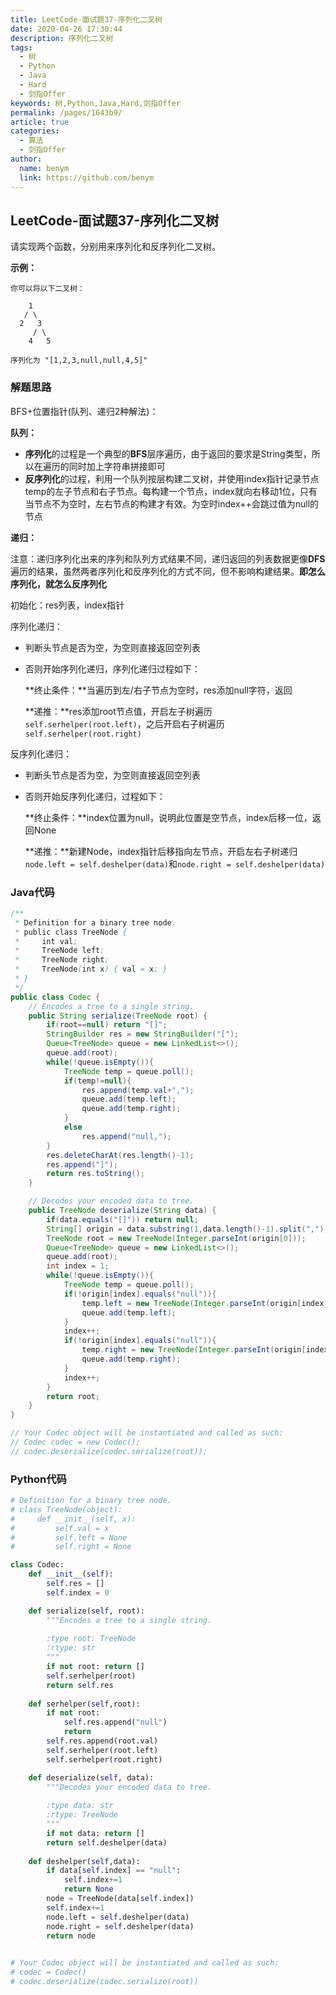 ```yaml
---
title: LeetCode-面试题37-序列化二叉树
date: 2020-04-26 17:30:44
description: 序列化二叉树
tags: 
  - 树
  - Python
  - Java
  - Hard
  - 剑指Offer
keywords: 树,Python,Java,Hard,剑指Offer
permalink: /pages/1643b9/
article: true
categories: 
  - 算法
  - 剑指Offer
author: 
  name: benym
  link: https://github.com/benym
---
```


## LeetCode-面试题37-序列化二叉树 

请实现两个函数，分别用来序列化和反序列化二叉树。

 <!--more-->

**示例：**

```
你可以将以下二叉树：

    1
   / \
  2   3
     / \
    4   5

序列化为 "[1,2,3,null,null,4,5]"
```

### 解题思路

BFS+位置指针(队列、递归2种解法)：

**队列：**

- **序列化**的过程是一个典型的**BFS**层序遍历，由于返回的要求是String类型，所以在遍历的同时加上字符串拼接即可
- **反序列化**的过程，利用一个队列按层构建二叉树，并使用index指针记录节点temp的左子节点和右子节点。每构建一个节点，index就向右移动1位，只有当节点不为空时，左右节点的构建才有效。为空时index++会跳过值为null的节点

**递归：**

注意：递归序列化出来的序列和队列方式结果不同，递归返回的列表数据更像**DFS**遍历的结果，虽然两者序列化和反序列化的方式不同，但不影响构建结果。**即怎么序列化，就怎么反序列化**

初始化：res列表，index指针

序列化递归：

- 判断头节点是否为空，为空则直接返回空列表

- 否则开始序列化递归，序列化递归过程如下：

  **终止条件：**当遍历到左/右子节点为空时，res添加null字符，返回

  **递推：**res添加root节点值，开启左子树遍历`self.serhelper(root.left)`，之后开启右子树遍历`self.serhelper(root.right)`

反序列化递归：

- 判断头节点是否为空，为空则直接返回空列表

- 否则开始反序列化递归，过程如下：

  **终止条件：**index位置为null，说明此位置是空节点，index后移一位，返回None

  **递推：**新建Node，index指针后移指向左节点，开启左右子树递归`node.left = self.deshelper(data)`和`node.right = self.deshelper(data)`

### Java代码

```java
/**
 * Definition for a binary tree node.
 * public class TreeNode {
 *     int val;
 *     TreeNode left;
 *     TreeNode right;
 *     TreeNode(int x) { val = x; }
 * }
 */
public class Codec {
    // Encodes a tree to a single string.
    public String serialize(TreeNode root) {
        if(root==null) return "[]";
        StringBuilder res = new StringBuilder("[");
        Queue<TreeNode> queue = new LinkedList<>();
        queue.add(root);
        while(!queue.isEmpty()){
            TreeNode temp = queue.poll();
            if(temp!=null){
                res.append(temp.val+",");
                queue.add(temp.left);
                queue.add(temp.right);
            }
            else
                res.append("null,");
        }
        res.deleteCharAt(res.length()-1);
        res.append("]");
        return res.toString();
    }

    // Decodes your encoded data to tree.
    public TreeNode deserialize(String data) {
        if(data.equals("[]")) return null;
        String[] origin = data.substring(1,data.length()-1).split(",");
        TreeNode root = new TreeNode(Integer.parseInt(origin[0]));
        Queue<TreeNode> queue = new LinkedList<>();
        queue.add(root);
        int index = 1;
        while(!queue.isEmpty()){
            TreeNode temp = queue.poll();
            if(!origin[index].equals("null")){
                temp.left = new TreeNode(Integer.parseInt(origin[index]));
                queue.add(temp.left);
            }
            index++;
            if(!origin[index].equals("null")){
                temp.right = new TreeNode(Integer.parseInt(origin[index]));
                queue.add(temp.right);
            }
            index++;
        }
        return root;
    }
}

// Your Codec object will be instantiated and called as such:
// Codec codec = new Codec();
// codec.deserialize(codec.serialize(root));
```

### Python代码

```python
# Definition for a binary tree node.
# class TreeNode(object):
#     def __init__(self, x):
#         self.val = x
#         self.left = None
#         self.right = None

class Codec:
    def __init__(self):
        self.res = []
        self.index = 0

    def serialize(self, root):
        """Encodes a tree to a single string.
        
        :type root: TreeNode
        :rtype: str
        """
        if not root: return []
        self.serhelper(root)
        return self.res
        
    def serhelper(self,root):
        if not root:
            self.res.append("null")
            return
        self.res.append(root.val)
        self.serhelper(root.left)
        self.serhelper(root.right)

    def deserialize(self, data):
        """Decodes your encoded data to tree.
        
        :type data: str
        :rtype: TreeNode
        """
        if not data: return []
        return self.deshelper(data)
    
    def deshelper(self,data):
        if data[self.index] == "null":
            self.index+=1
            return None
        node = TreeNode(data[self.index])
        self.index+=1
        node.left = self.deshelper(data)
        node.right = self.deshelper(data)
        return node
        

# Your Codec object will be instantiated and called as such:
# codec = Codec()
# codec.deserialize(codec.serialize(root))
```